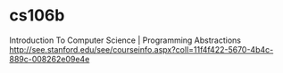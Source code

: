 cs106b
======

Introduction To Computer Science | Programming Abstractions
<br>
http://see.stanford.edu/see/courseinfo.aspx?coll=11f4f422-5670-4b4c-889c-008262e09e4e
